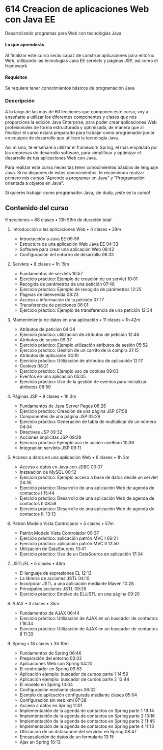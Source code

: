 # 614 Creacion de aplicaciones Web con Java EE

Desarrollando programas para Web con tecnologías Java

#### Lo que aprenderás

Al finalizar este curso serás capaz de construir aplicaciones para entorno Web, utilizando las tecnologías Java EE servlets y páginas JSP, así como el framework 

#### Requisitos

Se requiere tener conocimientos básicos de programación Java

### Descripción

A lo largo de las más de 60 lecciones que componen este curso, voy a enseñarte a utilizar los diferentes componentes y clases que nos proporciona la edición Java Enterprise, para poder crear aplicaciones Web profesionales de forma estructurada y optimizada, de manera que al finalizar el curso estará preparado para trabajar como programador junior en equipos de desarrollo que utilicen la tecnología Java.

Así mismo, te enseñaré a utilizar el framework Spring, el más empleado por las empresas de desarrollo software, para simplificar y optimizar el desarrollo de tus aplicaciones Web con Java.

Para realizar este curso necesitas tener conocimientos básicos de lenguaje Java. Si no dispones de estos conocimientos, te recomiendo realizar primero mis cursos "Aprende a programar en Java" y "Programación orientada a objetos en Java".

Si quieres trabajar como programador Java, sin duda, ¡este es tu curso!

## Contenido del curso

9 secciones • 68 clases • 10h 59m de duración total

1. Introducción a las aplicaciones Web • 4 clases • 29m
   * Introducción a Java EE 09:36
   * Estructura de una aplicación Web Java EE 04:33
   * Software para crear una aplicación Web 08:42
   * Configuración del entorno de desarrollo 06:33

2. Servlets • 8 clases • 1h 15m
   * Fundamentos de servlets 10:57
   * Ejercicio práctico: Ejemplo de creación de un servlet 10:01
   * Recogida de parámetros de una petición 07:48
   * Ejercicio práctico: Ejemplo de recogida de parámetros 12:25
   * Páginas de bienvenida 08:23
   * Acceso a información de la petición 07:17
   * Transferencia de peticiones 06:01
   * Ejercicio práctico: Ejemplo de transferencia de una petición 12:34

3. Mantenimiento de datos en una aplicación • 11 clases • 1h 42m
   * Atributos de petición 04:34
   * Ejercicio práctico: utilización de atributos de petición 12:46
   * Atributos de sesión 09:37
   * Ejercicio práctico: Ejemplo utilización atributos de sesión 05:52
   * Ejercicio práctico: Gestión de un carrito de la compra 21:15
   * Atributos de aplicación 04:10
   * Ejercicio práctico: Utilización de atributos de aplicación 12:17
   * Cookies 08:21
   * Ejercicio práctico: Ejemplo uso de cookies 09:03
   * Eventos en una aplicación 05:05
   * Ejercicio práctico: Uso de la gestión de eventos para inicializar atributos 08:50

4. Páginas JSP • 8 clases • 1h 3m
   * Fundamentos de Java Server Pages 06:26
   * Ejercicio práctico: Creación de una página JSP 07:58
   * Componentes de una página JSP 05:29
   * Ejercicio práctico: Generación de tabla de multiplicar de un número 04:04
   * Directivas JSP 09:32
   * Acciones implícitas JSP 09:28
   * Ejercicio práctico: Ejemplo uso de acción useBean 10:36
   * Integración servlets-JSP 09:11

5. Acceso a datos en una aplicación Web • 6 clases • 1h 3m
   * Acceso a datos en Java con JDBC 00:07
   * Instalación de MySQL 00:12
   * Ejercicio práctico: Ejemplo acceso a base de datos desde un servlet 24:35
   * Ejercicio práctico: Desarrollo de una aplicación Web de agenda de contactos I 15:44
   * Ejercicio práctico: Desarrollo de una aplicación Web de agenda de contactos II 08:58
   * Ejercicio práctico: Desarrollo de una aplicación Web de agenda de contactos III 13:13

6. Patrón Modelo Vista Controlador • 5 clases • 57m
   * Patrón Modelo Vista Controlador 09:37
   * Ejercicio práctico: aplicación patrón MVC I 06:21
   * Ejercicio práctico: aplicación patrón MVC II 12:50
   * Utilización de DataSources 10:41
   * Ejercicio práctico: Uso de un DataSource en aplicación 17:34
   
7. JSTL/EL • 5 clases • 46m    
   * El lenguaje de expresiones EL 12:13
   * La librería de acciones JSTL 04:10
   * Incorporar JSTL a una aplicación mediante Maven 10:28
   * Principales acciones JSTL 09:26
   * Ejercicio práctico: Empleo de EL/JSTL en una página 09:20

8. AJAX • 3 clases • 35m 
   * Fundamentos de AJAX 06:44
   * Ejercicio práctico: Utilización de AJAX en un buscador de contactos I 16:34
   * Ejercicio práctico: Utilización de AJAX en un buscador de contactos II 11:30
   
9. Spring • 18 clases • 3h 10m
   * Fundamentos de Spring 06:46
   * Preparación del entorno 03:02
   * Aplicaciones Web con Spring 04:20
   * El controlador en Spring 09:53
   * Aplicación ejemplo: buscador de cursos parte 1 14:59
   * Aplicación ejemplo: buscador de cursos parte 2 13:44
   * El modelo en Spring 14:04
   * Configuración mediante clases 06:32
   * Ejemplo de aplicación configurada mediante clases 05:04
   * Configuración sin web.xml 07:38
   * Acceso a datos en Spring 11:01
   * Implementación de la agenda de contactos en Spring parte 1 18:14
   * Implementación de la agenda de contactos en Spring parte 2 13:16
   * Implementación de la agenda de contactos en Spring parte 3 11:45
   * Implementación de la agenda de contactos en Spring parte 4 11:13
   * Utilización de un datasource del servidor en Spring 08:47
   * Encapsulación de datos de un formulario 13:15
   * Ajax en Spring 16:13
